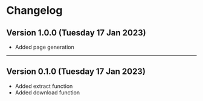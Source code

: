 # Changelog

## Version 1.0.0 (Tuesday 17 Jan 2023)

- Added page generation

---

## Version 0.1.0 (Tuesday 17 Jan 2023)

- Added extract function
- Added download function

